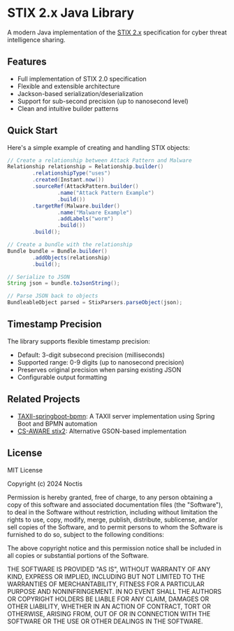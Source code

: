 # STIX 2.x Java Library

A modern Java implementation of the [STIX 2.x](https://oasis-open.github.io/cti-documentation/resources#stix-20-specification) specification for cyber threat intelligence sharing.

## Features

- Full implementation of STIX 2.0 specification
- Flexible and extensible architecture
- Jackson-based serialization/deserialization
- Support for sub-second precision (up to nanosecond level)
- Clean and intuitive builder patterns

## Quick Start

Here's a simple example of creating and handling STIX objects:

```java
// Create a relationship between Attack Pattern and Malware
Relationship relationship = Relationship.builder()
        .relationshipType("uses")
        .created(Instant.now())
        .sourceRef(AttackPattern.builder()
                .name("Attack Pattern Example")
                .build())
        .targetRef(Malware.builder()
                .name("Malware Example")
                .addLabels("worm")
                .build())
        .build();

// Create a bundle with the relationship
Bundle bundle = Bundle.builder()
        .addObjects(relationship)
        .build();

// Serialize to JSON
String json = bundle.toJsonString();

// Parse JSON back to objects
BundleableObject parsed = StixParsers.parseObject(json);
```

## Timestamp Precision

The library supports flexible timestamp precision:

- Default: 3-digit subsecond precision (milliseconds)
- Supported range: 0-9 digits (up to nanosecond precision)
- Preserves original precision when parsing existing JSON
- Configurable output formatting

## Related Projects

- [TAXII-springboot-bpmn](https://github.com/StephenOTT/TAXII-springboot-bpmn): A TAXII server implementation using Spring Boot and BPMN automation
- [CS-AWARE stix2](https://github.com/cs-aware/stix2): Alternative GSON-based implementation

## License

MIT License

Copyright (c) 2024 Noctis

Permission is hereby granted, free of charge, to any person obtaining a copy
of this software and associated documentation files (the "Software"), to deal
in the Software without restriction, including without limitation the rights
to use, copy, modify, merge, publish, distribute, sublicense, and/or sell
copies of the Software, and to permit persons to whom the Software is
furnished to do so, subject to the following conditions:

The above copyright notice and this permission notice shall be included in all
copies or substantial portions of the Software.

THE SOFTWARE IS PROVIDED "AS IS", WITHOUT WARRANTY OF ANY KIND, EXPRESS OR
IMPLIED, INCLUDING BUT NOT LIMITED TO THE WARRANTIES OF MERCHANTABILITY,
FITNESS FOR A PARTICULAR PURPOSE AND NONINFRINGEMENT. IN NO EVENT SHALL THE
AUTHORS OR COPYRIGHT HOLDERS BE LIABLE FOR ANY CLAIM, DAMAGES OR OTHER
LIABILITY, WHETHER IN AN ACTION OF CONTRACT, TORT OR OTHERWISE, ARISING FROM,
OUT OF OR IN CONNECTION WITH THE SOFTWARE OR THE USE OR OTHER DEALINGS IN THE
SOFTWARE.